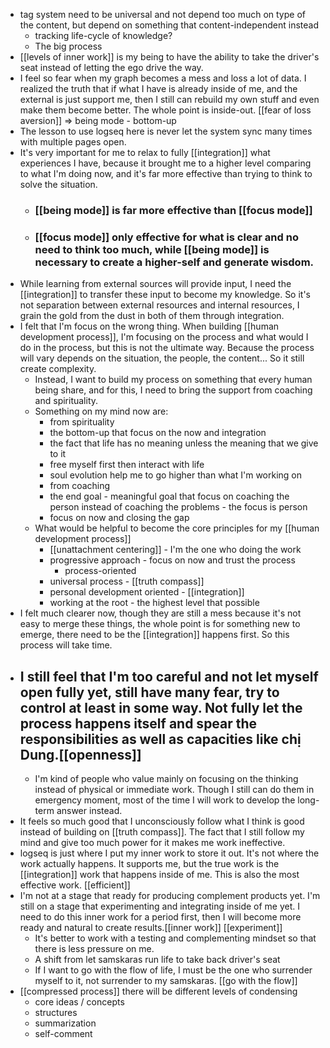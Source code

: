 - tag system need to be universal and not depend too much on type of the content, but depend on something that content-independent instead
    - tracking life-cycle of knowledge?
    - The big process
- [[levels of inner work]] is my being to have the ability to take the driver's seat instead of letting the ego drive the way.
- I feel so fear when my graph becomes a mess and loss a lot of data. I realized the truth that if what I have is already inside of me, and the external is just support me, then I still can rebuild my own stuff and even make them become better. The whole point is inside-out. [[fear of loss aversion]] => being mode - bottom-up
- The lesson to use logseq here is never let the system sync many times with multiple pages open.
- It's very important for me to relax to fully [[integration]] what experiences I have, because it brought me to a higher level comparing to what I'm doing now, and it's far more effective than trying to think to solve the situation.
    - ### [[being mode]] is far more effective than [[focus mode]]
    - ### [[focus mode]] only effective for what is clear and no need to think too much, while [[being mode]] is necessary to create a higher-self and generate wisdom.
- While learning from external sources will provide input, I need the [[integration]] to transfer these input to become my knowledge. So it's not separation between external resources and internal resources, I grain the gold from the dust in both of them through integration.
- I felt that I'm focus on the wrong thing. When building [[human development process]], I'm focusing on the process and what would I do in the process, but this is not the ultimate way. Because the process will vary depends on the situation, the people, the content... So it still create complexity.
    - Instead, I want to build my process on something that every human being share, and for this, I need to bring the support from coaching and spirituality.
    - Something on my mind now are:
        - from spirituality
        - the bottom-up that focus on the now and integration
        - the fact that life has no meaning unless the meaning that we give to it
        - free myself first then interact with life
        - soul evolution help me to go higher than what I'm working on
        - from coaching
        - the end goal - meaningful goal that focus on coaching the person instead of coaching the problems - the focus is person
        - focus on now and closing the gap
    - What would be helpful to become the core principles for my [[human development process]]
        - [[unattachment centering]] - I'm the one who doing the work
        - progressive approach - focus on now and trust the process
            - process-oriented
        - universal process - [[truth compass]]
        - personal development oriented - [[integration]]
        - working at the root - the highest level that possible
- I felt much clearer now, though they are still a mess because it's not easy to merge these things, the whole point is for something new to emerge, there need to be the [[integration]] happens first. So this process will take time.
- I still feel that I'm too careful and not let myself open fully yet, still have many fear, try to control at least in some way. Not fully let the process happens itself and spear the responsibilities as well as capacities like chị Dung.[[openness]]
    - 
    - I'm kind of people who value mainly on focusing on the thinking instead of physical or immediate work. Though I still can do them in emergency moment, most of the time I will work to develop the long-term answer instead.
- It feels so much good that I unconsciously follow what I think is good instead of building on [[truth compass]]. The fact that I still follow my mind and give too much power for it makes me work ineffective.
- logseq is just where I put my inner work to store it out. It's not where the work actually happens. It supports me, but the true work is the [[integration]] work that happens inside of me. This is also the most effective work. [[efficient]]
- I'm not at a stage that ready for producing complement products yet. I'm still on a stage that experimenting and integrating inside of me yet. I need to do this inner work for a period first, then I will become more ready and natural to create results.[[inner work]] [[experiment]]
    - It's better to work with a testing and complementing mindset so that there is less pressure on me.
    - A shift from let samskaras run life to take back driver's seat
    - If I want to go with the flow of life, I must be the one who surrender myself to it, not surrender to my samskaras. [[go with the flow]]
- [[compressed process]] there will be different levels of condensing
    - core ideas / concepts
    - structures
    - summarization
    - self-comment
